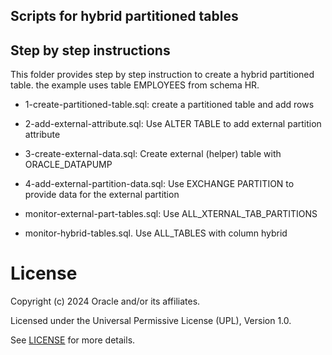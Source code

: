 ## Scripts for hybrid partitioned tables

## Step by step instructions 

This folder provides step by step instruction to create a hybrid partitioned table. the example uses table EMPLOYEES from schema HR.  

- 1-create-partitioned-table.sql: create a partitioned table and add rows

- 2-add-external-attribute.sql: Use ALTER TABLE to add external partition attribute 

- 3-create-external-data.sql: Create external (helper) table with ORACLE_DATAPUMP

- 4-add-external-partition-data.sql: Use EXCHANGE PARTITION to provide data for the external partition

- monitor-external-part-tables.sql: Use ALL_XTERNAL_TAB_PARTITIONS

- monitor-hybrid-tables.sql. Use ALL_TABLES with column hybrid

# License

Copyright (c) 2024 Oracle and/or its affiliates.

Licensed under the Universal Permissive License (UPL), Version 1.0.

See [LICENSE](https://github.com/oracle-devrel/technology-engineering/blob/main/LICENSE) for more details.
